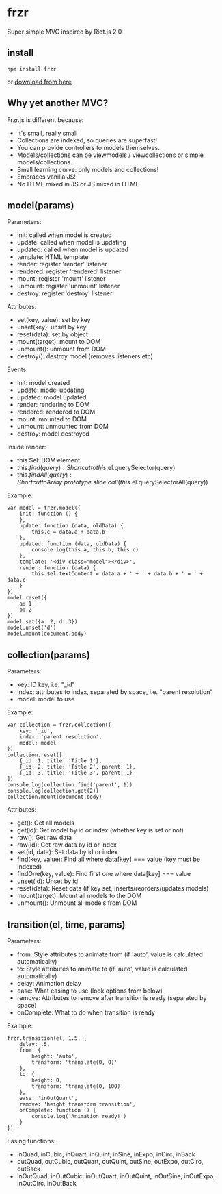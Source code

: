 # frzr
Super simple MVC inspired by Riot.js 2.0

## install


    npm install frzr


  or [download from here](http://pakastin.github.io/frzr/dist/frzr.js)

## Why yet another MVC?
Frzr.js is different because:
- It's small, really small
- Collections are indexed, so queries are superfast!
- You can provide controllers to models themselves.
- Models/collections can be viewmodels / viewcollections or simple models/collections.
- Small learning curve: only models and collections!
- Embraces vanilla JS!
- No HTML mixed in JS or JS mixed in HTML

## model(params)

Parameters:

- init: called when model is created
- update: called when model is updating
- updated: called when model is updated
- template: HTML template
- render: register 'render' listener
- rendered: register 'rendered' listener
- mount: register 'mount' listener
- unmount: register 'unmount' listener
- destroy: register 'destroy' listener

Attributes:
- set(key, value): set by key
- unset(key): unset by key
- reset(data): set by object
- mount(target): mount to DOM
- unmount(): unmount from DOM
- destroy(): destroy model (removes listeners etc)

Events:
- init: model created
- update: model updating
- updated: model updated
- render: rendering to DOM
- rendered: rendered to DOM
- mount: mounted to DOM
- unmount: unmounted from DOM
- destroy: model destroyed

Inside render:
- this.$el: DOM element
- this.$find(query): Shortcut to this.$el.querySelector(query)
- this.$findAll(query): Shortcut to Array.prototype.slice.call(this.$el.querySelectorAll(query))

Example:

    var model = frzr.model({
        init: function () {
        },
        update: function (data, oldData) {
            this.c = data.a + data.b
        },
        updated: function (data, oldData) {
            console.log(this.a, this.b, this.c)
        },
        template: '<div class="model"></div>',
        render: function (data) {
            this.$el.textContent = data.a + ' + ' + data.b + ' = ' + data.c
        }
    })
    model.reset({
        a: 1,
        b: 2
    })
    model.set({a: 2, d: 3})
    model.unset('d')
    model.mount(document.body)


## collection(params)

Parameters:

- key: ID key, i.e. "_id"
- index: attributes to index, separated by space, i.e. "parent resolution"
- model: model to use

Example:

    var collection = frzr.collection({
        key: '_id',
        index: 'parent resolution',
        model: model
    })
    collection.reset([
        {_id: 1, title: 'Title 1'},
        {_id: 2, title: 'Title 2', parent: 1},
        {_id: 3, title: 'Title 3', parent: 1}
    ])
    console.log(collection.find('parent', 1))
    console.log(collection.get(2))
    collection.mount(document.body)


Attributes:

- get(): Get all models
- get(id): Get model by id or index (whether key is set or not)
- raw(): Get raw data
- raw(id): Get raw data by id or index
- set(id, data): Set data by id or index
- find(key, value): Find all where data[key] === value (key must be indexed)
- findOne(key, value): Find first one where data[key] === value
- unset(id): Unset by id
- reset(data): Reset data (if key set, inserts/reorders/updates models)
- mount(target): Mount all models to the DOM
- unmount(): Unmount all models from DOM

## transition(el, time, params)

Parameters:

- from: Style attributes to animate from (if 'auto', value is calculated automatically)
- to: Style attributes to animate to (if 'auto', value is calculated automatically)
- delay: Animation delay
- ease: What easing to use (look options from below)
- remove: Attributes to remove after transition is ready (separated by space)
- onComplete: What to do when transition is ready

Example:

    frzr.transition(el, 1.5, {
        delay: .5,
        from: {
            height: 'auto',
            transform: 'translate(0, 0)'
        },
        to: {
            height: 0,
            transform: 'translate(0, 100)'
        },
        ease: 'inOutQuart',
        remove: 'height transform transition',
        onComplete: function () {
            console.log('Animation ready!')
        }
    })


Easing functions:

- inQuad, inCubic, inQuart, inQuint, inSine, inExpo, inCirc, inBack
- outQuad, outCubic, outQuart, outQuint, outSine, outExpo, outCirc, outBack
- inOutQuad, inOutCubic, inOutQuart, inOutQuint, inOutSine, inOutExpo, inOutCirc, inOutBack

